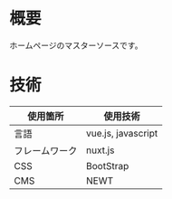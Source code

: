# 概要

ホームページのマスターソースです。

# 技術

| 使用箇所 | 使用技術 |
| --- | --- |
| 言語 | vue.js, javascript |
| フレームワーク | nuxt.js |
| CSS | BootStrap |
| CMS | NEWT |


